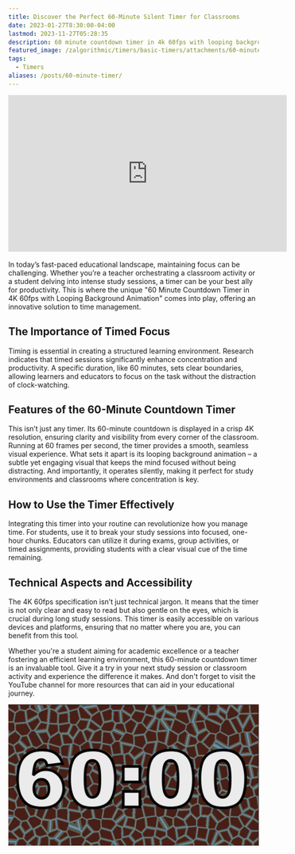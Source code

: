 ```yaml
---
title: Discover the Perfect 60-Minute Silent Timer for Classrooms
date: 2023-01-27T8:30:00-04:00
lastmod: 2023-11-27T05:28:35
description: 60 minute countdown timer in 4k 60fps with looping background animation. Silent 60 minute timer for the classroom or studying.
featured_image: /zalgorithmic/timers/basic-timers/attachments/60-minute-timer.jpg
tags:
  - Timers
aliases: /posts/60-minute-timer/
---
```


<div class="iframe-16-9-container">
<iframe class="youTubeIframe" width="560" height="315" src="https://www.youtube.com/embed/LISF5q2Xmsw" title="60 Minute Timer" frameborder="0" allow="accelerometer; autoplay; clipboard-write; encrypted-media; gyroscope; picture-in-picture; web-share" allowfullscreen></iframe>
</div>

In today’s fast-paced educational landscape, maintaining focus can be challenging. Whether you’re a teacher orchestrating a classroom activity or a student delving into intense study sessions, a timer can be your best ally for productivity. This is where the unique "60 Minute Countdown Timer in 4K 60fps with Looping Background Animation" comes into play, offering an innovative solution to time management.

## The Importance of Timed Focus

Timing is essential in creating a structured learning environment. Research indicates that timed sessions significantly enhance concentration and productivity. A specific duration, like 60 minutes, sets clear boundaries, allowing learners and educators to focus on the task without the distraction of clock-watching.

## Features of the 60-Minute Countdown Timer

This isn’t just any timer. Its 60-minute countdown is displayed in a crisp 4K resolution, ensuring clarity and visibility from every corner of the classroom. Running at 60 frames per second, the timer provides a smooth, seamless visual experience. What sets it apart is its looping background animation – a subtle yet engaging visual that keeps the mind focused without being distracting. And importantly, it operates silently, making it perfect for study environments and classrooms where concentration is key.

## How to Use the Timer Effectively

Integrating this timer into your routine can revolutionize how you manage time. For students, use it to break your study sessions into focused, one-hour chunks. Educators can utilize it during exams, group activities, or timed assignments, providing students with a clear visual cue of the time remaining.

## Technical Aspects and Accessibility

The 4K 60fps specification isn’t just technical jargon. It means that the timer is not only clear and easy to read but also gentle on the eyes, which is crucial during long study sessions. This timer is easily accessible on various devices and platforms, ensuring that no matter where you are, you can benefit from this tool.

Whether you're a student aiming for academic excellence or a teacher fostering an efficient learning environment, this 60-minute countdown timer is an invaluable tool. Give it a try in your next study session or classroom activity and experience the difference it makes. And don't forget to visit the YouTube channel for more resources that can aid in your educational journey.

[![60 Minute Timer](./attachments/60-minute-timer.jpg)](https://youtu.be/LISF5q2Xmsw)
